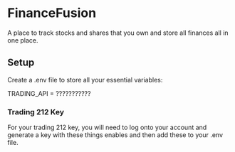# FinanceFusion

A place to track stocks and shares that you own and store all finances all in one place.

## Setup

Create a .env file to store all your essential variables:

TRADING_API = ???????????

### Trading 212 Key

For your trading 212 key, you will need to log onto your account and generate a key with these things enables and then add these to your .env file.
